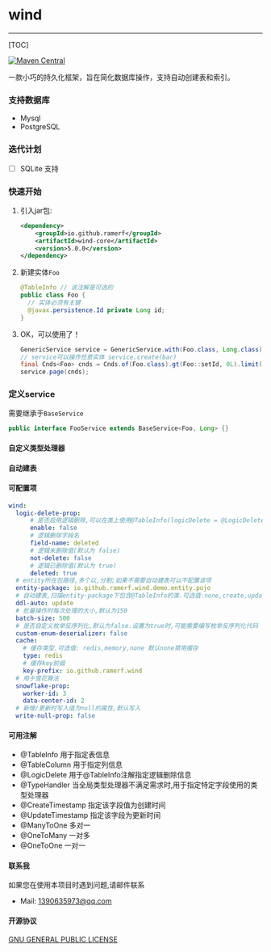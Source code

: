 #  wind

---

[TOC]

[![Maven Central](https://maven-badges.herokuapp.com/maven-central/io.github.ramerf/wind-core/badge.svg)](https://maven-badges.herokuapp.com/maven-central/io.github.ramerf/wind-core)

一款小巧的持久化框架，旨在简化数据库操作，支持自动创建表和索引。

### 支持数据库

 - Mysql
 - PostgreSQL

### 迭代计划

 - [ ] SQLite 支持

### 快速开始

 1. 引入jar包:
    ```xml
    <dependency>
        <groupId>io.github.ramerf</groupId>
        <artifactId>wind-core</artifactId>
        <version>5.0.0</version>
    </dependency>
    ```
    
 2. 新建实体`Foo`
    ```java
    @TableInfo // 该注解是可选的
    public class Foo {
      // 实体必须有主键
      @javax.persistence.Id private Long id;
    }
    ```
    
 3. OK，可以使用了！
    
    ```java
    GenericService service = GenericService.with(Foo.class, Long.class);
    // service可以操作任意实体 service.create(bar)
    final Cnds<Foo> cnds = Cnds.of(Foo.class).gt(Foo::setId, 0L).limit(1, 10).orderBy(Foo::getName);
    service.page(cnds);
    ```

### 定义service

 需要继承于`BaseService`

```java
public interface FooService extends BaseService<Foo, Long> {}
```

#### 自定义类型处理器

#### 自动建表

#### 可配置项

```yaml
wind:
  logic-delete-prop:
      # 是否启用逻辑删除,可以在类上使用@TableInfo(logicDelete = @LogicDelete(enable = true))属性覆盖
      enable: false
      # 逻辑删除字段名
      field-name: deleted
      # 逻辑未删除值(默认为 false)
      not-delete: false
      # 逻辑已删除值(默认为 true)
      deleted: true
  # entity所在包路径,多个以,分割;如果不需要自动建表可以不配置该项
  entity-package: io.github.ramerf.wind.demo.entity.pojo
  # 自动建表,扫描entity-package下包含@TableInfo的类.可选值:none,create,update.默认:none
  ddl-auto: update
  # 批量操作时每次处理的大小,默认为150
  batch-size: 500
  # 是否自定义枚举反序列化,默认为false.设置为true时,可能需要编写枚举反序列化代码
  custom-enum-deserializer: false
  cache:
    # 缓存类型.可选值: redis,memory,none 默认none禁用缓存
    type: redis
    # 缓存key前缀
    key-prefix: io.github.ramerf.wind
  # 用于雪花算法
  snowflake-prop:
    worker-id: 3
    data-center-id: 2
  # 新增/更新时写入值为null的属性,默认写入
  write-null-prop: false
```

#### 可用注解

- @TableInfo 用于指定表信息
- @TableColumn 用于指定列信息
- @LogicDelete 用于@TableInfo注解指定逻辑删除信息
- @TypeHandler 当全局类型处理器不满足需求时,用于指定特定字段使用的类型处理器
- @CreateTimestamp 指定该字段值为创建时间
- @UpdateTimestamp 指定该字段为更新时间
- @ManyToOne 多对一
- @OneToMany 一对多
- @OneToOne 一对一

#### 联系我

如果您在使用本项目时遇到问题,请邮件联系

- Mail: [1390635973@qq.com](mailto:1390635973@qq.com)

#### 开源协议

[GNU GENERAL PUBLIC LICENSE](http://www.gnu.org/licenses)